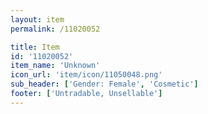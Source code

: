 ```yaml
---
layout: item
permalink: /11020052

title: Item
id: '11020052'
item_name: 'Unknown'
icon_url: 'item/icon/11050048.png'
sub_header: ['Gender: Female', 'Cosmetic']
footer: ['Untradable, Unsellable']
---
```

